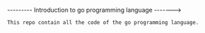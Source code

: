 --------- Introduction to go programming language ------->

    This repo contain all the code of the go programming language.